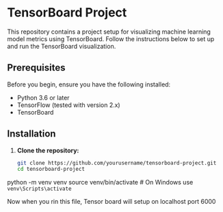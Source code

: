 # TensorBoard Project

This repository contains a project setup for visualizing machine learning model metrics using TensorBoard. Follow the instructions below to set up and run the TensorBoard visualization.

## Prerequisites

Before you begin, ensure you have the following installed:

- Python 3.6 or later
- TensorFlow (tested with version 2.x)
- TensorBoard

## Installation

1. **Clone the repository:**

   ```sh
   git clone https://github.com/yourusername/tensorboard-project.git
   cd tensorboard-project


python -m venv venv
source venv/bin/activate  # On Windows use `venv\Scripts\activate`


Now when you rin this file, Tensor board will setup on localhost port 6000